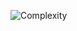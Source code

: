 ![Complexity](https://user-images.githubusercontent.com/85620139/147385019-ed881a84-60bd-4d28-8070-0ffaca8ff25f.png)
